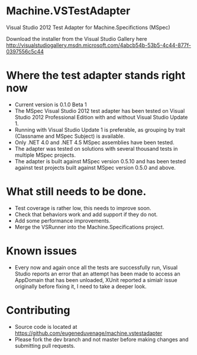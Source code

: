 Machine.VSTestAdapter
=====================

Visual Studio 2012 Test Adapter for Machine.Specifictions (MSpec)

Download the installer from the Visual Studio Gallery here http://visualstudiogallery.msdn.microsoft.com/4abcb54b-53b5-4c44-877f-0397556c5c44

 # Where the test adapter stands right now
  * Current version is 0.1.0 Beta 1
  * The MSpec Visual Studio 2012 test adapter has been tested on Visual Studio 2012 Professional Edition with and without Visual Studio Update 1.
  * Running with Visual Studio Update 1 is preferable, as grouping by trait (Classname and MSpec Subject) is available.
  * Only .NET 4.0 and .NET 4.5 MSpec assemblies have been tested.
  * The adapter was tested on solutions with several thousand tests in multiple MSpec projects.
  * The adapter is built against MSpec version 0.5.10 and has been tested against test projects built against MSpec version 0.5.0 and above.
 
 # What still needs to be done.
  * Test coverage is rather low, this needs to improve soon.
  * Check that behaviors work and add support if they do not.
  * Add some performance improvements.
  * Merge the VSRunner into the Machine.Specifications project.
  
 # Known issues
  * Every now and again once all the tests are successfully run, Visual Studio reports an error that an attempt has been made to access an AppDomain that has been unloaded, XUnit reported a simialr issue originally before fixing it, I need to take a deeper look.
  
 # Contributing
  * Source code is located at https://github.com/eugeneduvenage/machine.vstestadapter
  * Please fork the dev branch and not master before making changes and submitting pull requests.